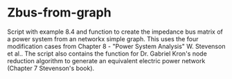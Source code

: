# Zbus-from-graph
Script with example 8.4 and function to create the impedance bus matrix of a power system from an networkx simple graph. This uses the four modification cases from Chapter 8 - "Power System Analysis" W. Stevenson et al.. The script also contains the function for Dr. Gabriel Kron's node reduction algorithm to generate an equivalent electric power network (Chapter 7 Stevenson's book).
